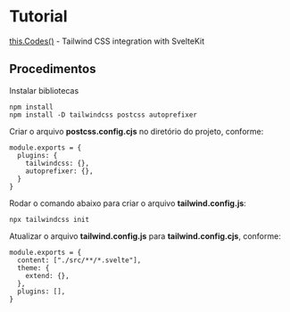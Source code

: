 # Tutorial

[this.Codes()]('https://www.youtube.com/watch?v=3ykknJkYYbE') - Tailwind CSS integration with SvelteKit


## Procedimentos

Instalar bibliotecas
```
npm install
npm install -D tailwindcss postcss autoprefixer
```

Criar o arquivo **postcss.config.cjs** no diretório do projeto, conforme:
```
module.exports = {
  plugins: {
    tailwindcss: {},
    autoprefixer: {},
  }
}
```

Rodar o comando abaixo para criar o arquivo **tailwind.config.js**:
```
npx tailwindcss init
```

Atualizar o arquivo **tailwind.config.js** para **tailwind.config.cjs**, conforme:
```
module.exports = {
  content: ["./src/**/*.svelte"],
  theme: {
    extend: {},
  },
  plugins: [],
}
```